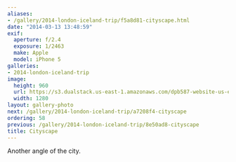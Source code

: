 ```yaml
---
aliases:
- /gallery/2014-london-iceland-trip/f5a8d81-cityscape.html
date: "2014-03-13 13:48:59"
exif:
  aperture: f/2.4
  exposure: 1/2463
  make: Apple
  model: iPhone 5
galleries:
- 2014-london-iceland-trip
image:
  height: 960
  url: https://s3.dualstack.us-east-1.amazonaws.com/dpb587-website-us-east-1/asset/gallery/2014-london-iceland-trip/f5a8d81-cityscape~1280.jpg
  width: 1280
layout: gallery-photo
next: /gallery/2014-london-iceland-trip/a7208f4-cityscape
ordering: 58
previous: /gallery/2014-london-iceland-trip/8e50ad8-cityscape
title: Cityscape
---
```


Another angle of the city.
